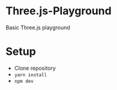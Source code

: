 # Three.js-Playground
Basic Three.js playground

# Setup
* Clone repository
* `yarn install`
* `npm dev`
